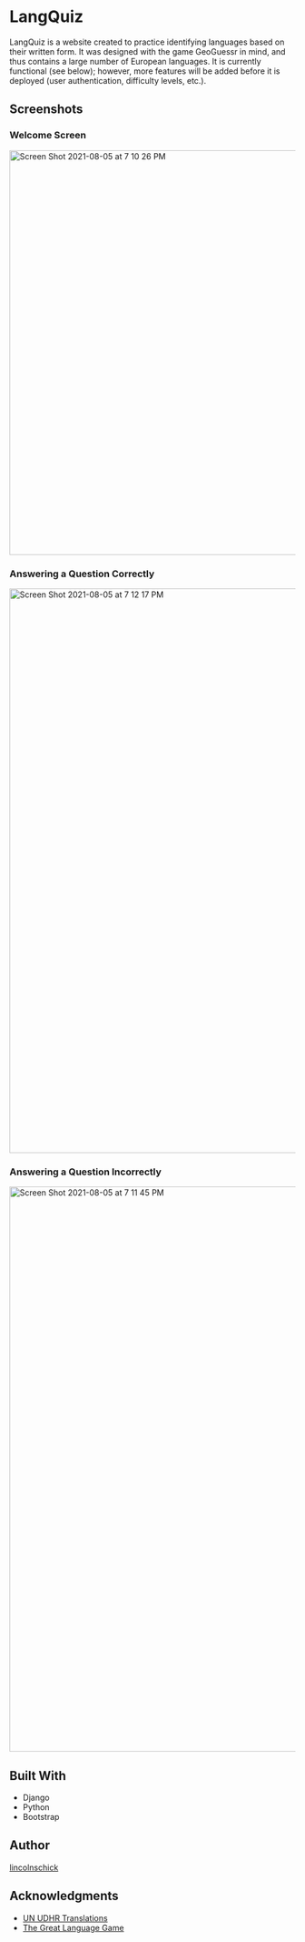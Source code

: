 # LangQuiz

LangQuiz is a website created to practice identifying languages based on their written form. It was designed with the game GeoGuessr in mind, and thus contains a large number of European languages. It is currently functional (see below); however, more features will be added before it is deployed (user authentication, difficulty levels, etc.).

## Screenshots

### Welcome Screen
<img width="711" alt="Screen Shot 2021-08-05 at 7 10 26 PM" src="https://user-images.githubusercontent.com/68517913/128436803-ab87dde5-c7b4-42ec-9092-0c707abb7ae1.png">

### Answering a Question Correctly
<img width="992" alt="Screen Shot 2021-08-05 at 7 12 17 PM" src="https://user-images.githubusercontent.com/68517913/128436899-1c794362-0e6f-4eb2-830a-e5b4f7ba7356.png">

### Answering a Question Incorrectly
<img width="993" alt="Screen Shot 2021-08-05 at 7 11 45 PM" src="https://user-images.githubusercontent.com/68517913/128436865-c04f92ca-728f-4cb3-90c4-619b702b7aab.png">

## Built With

* Django
* Python
* Bootstrap 

## Author

[lincolnschick](https://github.com/lincolnschick)


## Acknowledgments

* [UN UDHR Translations](https://www.ohchr.org/EN/UDHR/Pages/SearchByLang.aspx)
* [The Great Language Game](https://greatlanguagegame.com/)
